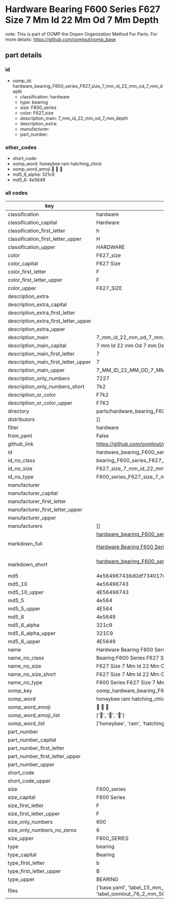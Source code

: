 # Hardware Bearing F600 Series F627 Size 7 Mm Id 22 Mm Od 7 Mm Depth  

note: This is part of OOMP the Oopen Organization Method For Parts. For more details: https://github.com/oomlout/oomp_base

##  part details





### id
* oomp_id: hardware_bearing_F600_series_F627_size_7_mm_id_22_mm_od_7_mm_depth
  * classification: hardware
  * type: bearing
  * size: F600_series
  * color: F627_size
  * description_main: 7_mm_id_22_mm_od_7_mm_depth
  * description_extra: 
  * manufacturer: 
  * part_number: 

### other_codes
* short_code: 
* oomp_word: honeybee ram hatching_chick
* oomp_word_emoji :honeybee: :ram: :hatching_chick:
* md5_6_alpha: 321c9
* md5_6: 4e5649

### all codes 
| key | value |  
| --- | --- |  
| classification | hardware |  
| classification_capital | Hardware |  
| classification_first_letter | h |  
| classification_first_letter_upper | H |  
| classification_upper | HARDWARE |  
| color | F627_size |  
| color_capital | F627 Size |  
| color_first_letter | F |  
| color_first_letter_upper | F |  
| color_upper | F627_SIZE |  
| description_extra |  |  
| description_extra_capital |  |  
| description_extra_first_letter |  |  
| description_extra_first_letter_upper |  |  
| description_extra_upper |  |  
| description_main | 7_mm_id_22_mm_od_7_mm_depth |  
| description_main_capital | 7 mm Id 22 mm Od 7 mm Depth |  
| description_main_first_letter | 7 |  
| description_main_first_letter_upper | 7 |  
| description_main_upper | 7_MM_ID_22_MM_OD_7_MM_DEPTH |  
| description_only_numbers | 7227 |  
| description_only_numbers_short | 7k2 |  
| description_or_color | F7k2 |  
| description_or_color_upper | F7K2 |  
| directory | parts/hardware_bearing_F600_series_F627_size_7_mm_id_22_mm_od_7_mm_depth |  
| distributors | [] |  
| filter | hardware |  
| from_yaml | False |  
| github_link | https://github.com/oomlout/oomlout_oomp_part_src/tree/main/parts/hardware_bearing_F600_series_F627_size_7_mm_id_22_mm_od_7_mm_depth/working |  
| id | hardware_bearing_F600_series_F627_size_7_mm_id_22_mm_od_7_mm_depth |  
| id_no_class | bearing_F600_series_F627_size_7_mm_id_22_mm_od_7_mm_depth |  
| id_no_size | F627_size_7_mm_id_22_mm_od_7_mm_depth |  
| id_no_type | F600_series_F627_size_7_mm_id_22_mm_od_7_mm_depth |  
| manufacturer |  |  
| manufacturer_capital |  |  
| manufacturer_first_letter |  |  
| manufacturer_first_letter_upper |  |  
| manufacturer_upper |  |  
| manufacturers | [] |  
| markdown_full | [hardware_bearing_F600_series_F627_size_7_mm_id_22_mm_od_7_mm_depth](https://github.com/oomlout/oomlout_oomp_part_src/tree/main/parts/hardware_bearing_F600_series_F627_size_7_mm_id_22_mm_od_7_mm_depth/working)<br>[](https://github.com/oomlout/oomlout_oomp_part_src/tree/main/parts/hardware_bearing_F600_series_F627_size_7_mm_id_22_mm_od_7_mm_depth/working)<br>[Hardware Bearing F600 Series F627 Size 7 Mm Id 22 Mm Od 7 Mm Depth](https://github.com/oomlout/oomlout_oomp_part_src/tree/main/parts/hardware_bearing_F600_series_F627_size_7_mm_id_22_mm_od_7_mm_depth/working)<br><br> |  
| markdown_short | [hardware_bearing_F600_series_F627_size_7_mm_id_22_mm_od_7_mm_depth](https://github.com/oomlout/oomlout_oomp_part_src/tree/main/parts/hardware_bearing_F600_series_F627_size_7_mm_id_22_mm_od_7_mm_depth/working)<br><br> |  
| md5 | 4e564967436d0df734017c365d32cc1a |  
| md5_10 | 4e56496743 |  
| md5_10_upper | 4E56496743 |  
| md5_5 | 4e564 |  
| md5_5_upper | 4E564 |  
| md5_6 | 4e5649 |  
| md5_6_alpha | 321c9 |  
| md5_6_alpha_upper | 321C9 |  
| md5_6_upper | 4E5649 |  
| name | Hardware Bearing F600 Series F627 Size 7 Mm Id 22 Mm Od 7 Mm Depth |  
| name_no_class | Bearing F600 Series F627 Size 7 Mm Id 22 Mm Od 7 Mm Depth |  
| name_no_size | F627 Size 7 Mm Id 22 Mm Od 7 Mm Depth |  
| name_no_size_short | F627 Size 7 Mm Id 22 Mm Od 7 Mm Depth |  
| name_no_type | F600 Series F627 Size 7 Mm Id 22 Mm Od 7 Mm Depth |  
| oomp_key | oomp_hardware_bearing_F600_series_F627_size_7_mm_id_22_mm_od_7_mm_depth |  
| oomp_word | honeybee ram hatching_chick |  
| oomp_word_emoji | :honeybee: :ram: :hatching_chick: |  
| oomp_word_emoji_list | [':honeybee:', ':ram:', ':hatching_chick:'] |  
| oomp_word_list | ['honeybee', 'ram', 'hatching_chick'] |  
| part_number |  |  
| part_number_capital |  |  
| part_number_first_letter |  |  
| part_number_first_letter_upper |  |  
| part_number_upper |  |  
| short_code |  |  
| short_code_upper |  |  
| size | F600_series |  
| size_capital | F600 Series |  
| size_first_letter | F |  
| size_first_letter_upper | F |  
| size_only_numbers | 600 |  
| size_only_numbers_no_zeros | 6 |  
| size_upper | F600_SERIES |  
| type | bearing |  
| type_capital | Bearing |  
| type_first_letter | b |  
| type_first_letter_upper | B |  
| type_upper | BEARING |  
| files | ['base.yaml', 'label_15_mm_30_mm.pdf', 'label_15_mm_30_mm.svg', 'label_76_2_mm_50_8_mm.pdf', 'label_76_2_mm_50_8_mm.svg', 'label_oomlout_76_2_mm_50_8_mm.pdf', 'label_oomlout_76_2_mm_50_8_mm.svg', 'readme.md', 'working.json', 'working.yaml'] |  
